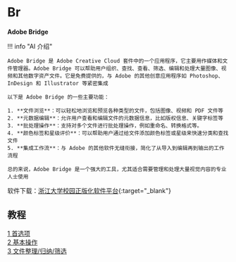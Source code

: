 # Br

**Adobe Bridge**

!!! info "AI 介绍"

    Adobe Bridge 是 Adobe Creative Cloud 套件中的一个应用程序，它主要用作媒体和文件管理器。Adobe Bridge 可以帮助用户组织、查找、查看、筛选、编辑和处理大量图像、视频和其他数字资产文件。它是免费提供的，与 Adobe 的其他创意应用程序如 Photoshop、InDesign 和 Illustrator 等紧密集成
    
    以下是 Adobe Bridge 的一些主要功能：
    
    1. **文件浏览**：可以轻松地浏览和预览各种类型的文件，包括图像、视频和 PDF 文件等
    2. **元数据编辑**：允许用户查看和编辑文件的元数据信息，比如版权信息、关键字标签等
    3. **批处理操作**：支持对多个文件进行批处理操作，例如重命名、转换格式等。
    4. **颜色标签和星级评价**：可以帮助用户通过给文件添加颜色标签或星级来快速分类和查找文件
    5. **集成工作流**：与 Adobe 的其他软件无缝衔接，简化了从导入到编辑再到输出的工作流程
    
    总的来说，Adobe Bridge 是一个强大的工具，尤其适合需要管理和处理大量视觉内容的专业人士使用

软件下载：[浙江大学校园正版化软件平台](https://software.zju.edu.cn/index.html){:target="_blank"}

## 教程

[1 首选项](./ch1.md)<br/>
[2 基本操作](./ch2.md)<br/>
[3 文件整理/归纳/筛选](./ch3.md)